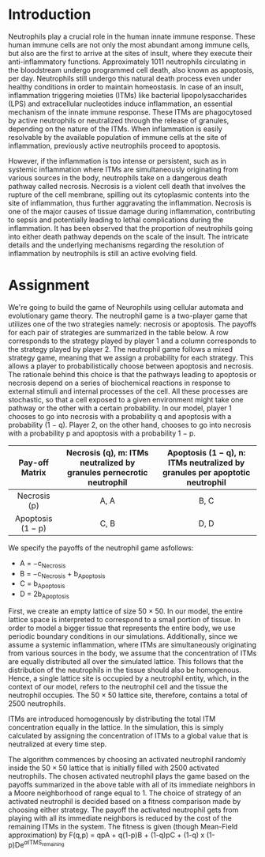 # Introduction

Neutrophils play a crucial role in the human innate
immune response. These human immune cells are not
only the most abundant among immune cells, but also
are the first to arrive at the sites of insult, where they
execute their anti-inflammatory functions. Approximately 1011 neutrophils circulating in the bloodstream undergo programmed cell death, also known
as apoptosis, per day. Neutrophils still undergo this
natural death process even under healthy conditions in
order to maintain homeostasis. In case of an insult,
inflammation triggering moieties (ITMs) like bacterial
lipopolysaccharides (LPS) and extracellular nucleotides
induce inflammation, an essential mechanism of the
innate immune response. These ITMs are phagocytosed by active neutrophils or neutralized through the
release of granules, depending on the nature of the
ITMs. When inflammation is easily resolvable by the
available population of immune cells at the site of inflammation, previously active neutrophils proceed to apoptosis.

However, if the inflammation is too intense or persistent, such as in systemic inflammation where ITMs are
simultaneously originating from various sources in the
body, neutrophils take on a dangerous death pathway
called necrosis. Necrosis is a violent cell death that involves the rupture of the cell membrane, spilling out its
cytoplasmic contents into the site of inflammation, thus
further aggravating the inflammation. Necrosis is one of
the major causes of tissue damage during inflammation,
contributing to sepsis and potentially leading to lethal
complications during the inflammation. It has been observed that the proportion of neutrophils going into either
death pathway depends on the scale of the insult.
The intricate details and the underlying mechanisms
regarding the resolution of inflammation by neutrophils is
still an active evolving field.

# Assignment
We're going to build the game of Neurophils using cellular automata and evolutionary game theory. The neutrophil game is a two-player game that utilizes one of the two strategies namely: necrosis or apoptosis.
The payoffs for each pair of strategies are summarized in
the table below. A row corresponds to the strategy played by
player 1 and a column corresponds to the strategy played
by player 2. The neutrophil game follows a mixed strategy
game, meaning that we assign a probability for each strategy. This allows a player to probabilistically choose between apoptosis and necrosis. The rationale behind this
choice is that the pathways leading to apoptosis or necrosis depend on a series of biochemical reactions in response
to external stimuli and internal processes of the cell. All
these processes are stochastic, so that a cell exposed to a
given environment might take one pathway or the other
with a certain probability. In our model, player 1 chooses
to go into necrosis with a probability q and apoptosis with
a probability (1 − q). Player 2, on the other hand, chooses
to go into necrosis with a probability p and apoptosis with
a probability 1 − p.

| Pay-off Matrix | Necrosis (q), m: ITMs neutralized by granules pernecrotic neutrophil | Apoptosis (1 − q), n: ITMs neutralized by granules per apoptotic neutrophil |
|:-----------------:|:----:|:-----:|
| Necrosis (p)      | A, A | B, C |
| Apoptosis (1 − p) | C, B | D, D |

We specify the payoffs of the neutrophil game asfollows:
- A = −c<sub>Necrosis</sub>
- B = −c<sub>Necrosis</sub> + b<sub>Apoptosis</sub>
- C = b<sub>Apoptosis</sub>
- D = 2b<sub>Apoptosis</sub>

First, we create an empty lattice of size 50 × 50. In our
model, the entire lattice space is interpreted to correspond to a small portion of tissue. In order to model a
bigger tissue that represents the entire body, we use
periodic boundary conditions in our simulations. Additionally, since we assume a systemic inflammation,
where ITMs are simultaneously originating from various
sources in the body, we assume that the concentration
of ITMs are equally distributed all over the simulated
lattice. This follows that the distribution of the neutrophils
in the tissue should also be homogenous. Hence, a single
lattice site is occupied by a neutrophil entity, which, in the
context of our model, refers to the neutrophil cell and the
tissue the neutrophil occupies. The 50 × 50 lattice site,
therefore, contains a total of 2500 neutrophils.

ITMs are introduced homogenously by distributing
the total ITM concentration equally in the lattice. In the
simulation, this is simply calculated by assigning the
concentration of ITMs to a global value that is neutralized at every time step.

The algorithm commences by choosing an activated
neutrophil randomly inside the 50 × 50 lattice that is initially filled with 2500 activated neutrophils. The chosen
activated neutrophil plays the game based on the payoffs
summarized in the above table with all of its immediate neighbors in a Moore neighborhood of range equal to 1.
The choice of strategy of an activated neutrophil is
decided based on a fitness comparison made by choosing
either strategy. The payoff the activated neutrophil gets
from playing with all its immediate neighbors is reduced
by the cost of the remaining ITMs in the system. The fitness is given (though Mean-Field approximation) by
F(q,p) = qpA + q(1-p)B + (1-q)pC + (1-q) x (1-p)De<sup>$\alpha$ITMS<sub>remaining</sub></sup>
